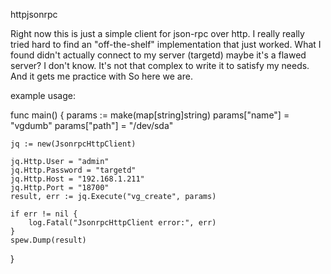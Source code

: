 httpjsonrpc

Right now this is just a simple client for json-rpc over http.  I really really tried hard to find an "off-the-shelf" implementation that just worked.  What I found didn't actually connect to my server (targetd) maybe it's a flawed server?  I don't know.  It's not that complex to write it to satisfy my needs.  And it gets me practice with   So here we are.

example usage:

func main() {
	params := make(map[string]string)
	params["name"] = "vgdumb"
	params["path"] = "/dev/sda"

	jq := new(JsonrpcHttpClient)

	jq.Http.User = "admin"
	jq.Http.Password = "targetd"
	jq.Http.Host = "192.168.1.211"
	jq.Http.Port = "18700"
	result, err := jq.Execute("vg_create", params)

	if err != nil {
		log.Fatal("JsonrpcHttpClient error:", err)
	}
	spew.Dump(result)
}
